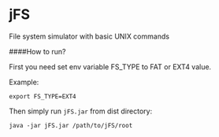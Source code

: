jFS
===

File system simulator with basic UNIX commands

####How to run?

First you need set env variable FS_TYPE to FAT or EXT4 value.

Example:

```
export FS_TYPE=EXT4
```

Then simply run ``jFS.jar`` from dist directory:

```
java -jar jFS.jar /path/to/jFS/root
```
